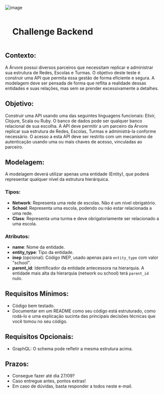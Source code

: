 ![image](https://assets-global.website-files.com/61155c49f7b752684a9f0584/61201e989ae795462db99155_logo-arvore.svg)

<div id="user-content-toc">
  <ul>
    <summary><h1 style="display: inline-block;">Challenge Backend</h1></summary>
  </ul>
</div>

## Contexto:

A Árvore possui diversos parceiros que necessitam replicar e administrar sua estrutura de Redes, Escolas e Turmas. O objetivo deste teste é construir uma API que permita essa gestão de forma eficiente e segura. A modelagem deve ser pensada de forma que reflita a realidade dessas entidades e suas relações, mas sem se prender excessivamente a detalhes.

## Objetivo:

Construir uma API usando uma das seguintes linguagens funcionais: Elixir, Clojure, Scala ou Ruby. O banco de dados pode ser qualquer banco relacional de sua escolha. A API deve permitir a um parceiro da Árvore replicar sua estrutura de Redes, Escolas, Turmas e administrá-la conforme necessário. O acesso a esta API deve ser restrito com um mecanismo de autenticação usando uma ou mais chaves de acesso, vinculadas ao parceiro.

## Modelagem:

A modelagem deverá utilizar apenas uma entidade (Entity), que poderá representar qualquer nível da estrutura hierárquica.

### Tipos:

- **Network**: Representa uma rede de escolas. Não é um nível obrigatório.
- **School**: Representa uma escola, podendo ou não estar relacionada a uma rede.
- **Class**: Representa uma turma e deve obrigatoriamente ser relacionado a uma escola.

### Atributos:

- **name**: Nome da entidade.
- **entity_type**: Tipo da entidade.
- **inep** (opcional): Código INEP, usado apenas para `entity_type` com valor "school".
- **parent_id**: Identificador da entidade antecessora na hierarquia. A entidade mais alta da hierarquia (network ou school) terá `parent_id` nulo.

## Requisitos Mínimos:

- Código bem testado.
- Documentar em um README como seu código está estruturado, como rodá-lo e uma explicação sucinta das principais decisões técnicas que você tomou no seu código.

## Requisitos Opcionais:

- GraphQL: O schema pode refletir a mesma estrutura acima.

## Prazos:

- Consegue fazer até dia 27/09?
- Caso entregue antes, pontos extras!
- Em caso de dúvidas, basta responder a todos neste e-mail.
